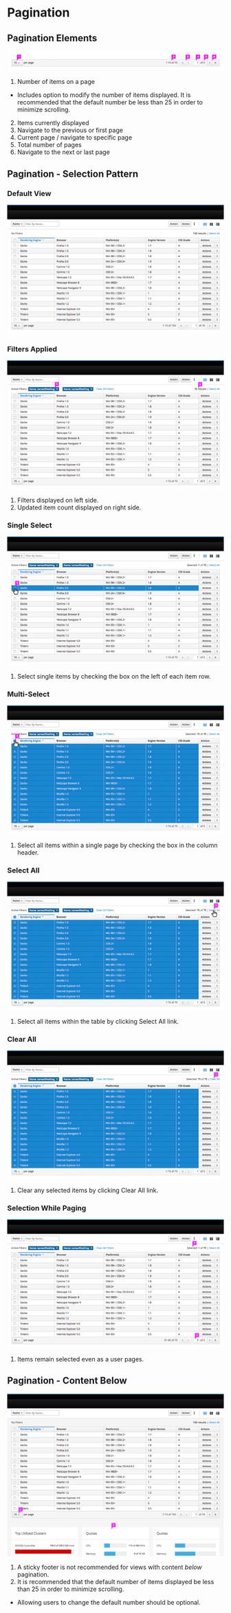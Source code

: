 # Pagination

## Pagination Elements

![Pagination Callouts](img/pagination_callouts.png)

1. Number of items on a page
  * Includes option to modify the number of items displayed. It is recommended that the default number be less than 25 in order to minimize scrolling.
2. Items currently displayed
3. Navigate to the previous or first page
4. Current page / navigate to specific page
5. Total number of pages
6. Navigate to the next or last page

## Pagination - Selection Pattern

### Default View
![Pagination Select 1](img/pagination_selection_1.png)

### Filters Applied
![Pagination Select 2](img/pagination_selection_2.png)

1. Filters displayed on left side.
2. Updated item count displayed on right side.

### Single Select
![Pagination Select 3](img/pagination_selection_3.png)

1. Select single items by checking the box on the left of each item row.

### Multi-Select
![Pagination Select 4](img/pagination_selection_4.png)

1. Select all items within a single page by checking the box in the column header.

### Select All
![Pagination Select 5](img/pagination_selection_5.png)

1. Select all items within the table by clicking Select All link.

### Clear All
![Pagination Select 6](img/pagination_selection_6.png)

1. Clear any selected items by clicking Clear All link.

### Selection While Paging
![Pagination Select 7](img/pagination_selection_7.png)

1. Items remain selected even as a user pages.

## Pagination - Content Below
![Pagination Content Below](img/pagination_content_below.png)

1. A sticky footer is not recommended for views with content *below* pagination.
2. It is recommended that the default number of items displayed be less than 25 in order to minimize scrolling.
  * Allowing users to change the default number should be optional.
